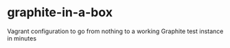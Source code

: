 graphite-in-a-box
=================

Vagrant configuration to go from nothing to a working Graphite test instance in minutes
